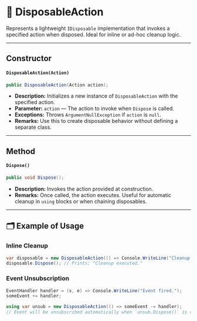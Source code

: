 # 🧩 DisposableAction

Represents a lightweight `IDisposable` implementation that invokes a specified action when disposed. Ideal for inline or ad-hoc cleanup logic.

---

## Constructor

#### `DisposableAction(Action)`
```csharp
public DisposableAction(Action action);
```
- **Description:** Initializes a new instance of `DisposableAction` with the specified action.
- **Parameter:** `action` — The action to invoke when `Dispose` is called.
- **Exceptions:** Throws `ArgumentNullException` if `action` is `null`.
- **Remarks:** Use this to create disposable behavior without defining a separate class.

---

## Method

#### `Dispose()`
```csharp
public void Dispose();
```
- **Description:** Invokes the action provided at construction.
- **Remarks:** Once called, the action executes. Useful for automatic cleanup in `using` blocks or when chaining disposables.

---

## 🗂 Example of Usage

### Inline Cleanup

```csharp
var disposable = new DisposableAction(() => Console.WriteLine("Cleanup executed."));
disposable.Dispose(); // Prints: "Cleanup executed."
```

### Event Unsubscription

```csharp
EventHandler handler = (s, e) => Console.WriteLine("Event fired.");
someEvent += handler;

using var unsub = new DisposableAction(() => someEvent -= handler);
// Event will be unsubscribed automatically when `unsub.Dispose()` is called
```